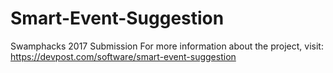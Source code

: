 # Smart-Event-Suggestion
Swamphacks 2017 Submission
For more information about the project, visit: https://devpost.com/software/smart-event-suggestion

